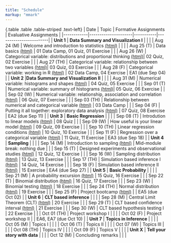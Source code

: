 ```yaml
---
title: "Schedule"
markup: "mmark"
---
```


{.table .table .table-striped .text-left}
| Date       | Topic              | Formative Assignments | Evaluative Assignments |
|------------|---------------------|-----------|------------------------|
| **Unit 1**     | **Data Summary and Visualization I** |            |                        |
| Aug 24 (M) |  Welcome and introduction to statistics [(html)](http://sshanshans.github.io/stat140/days/u1d1) |                   |                        |
| Aug 25 (T) |  Data basics [(html)](http://sshanshans.github.io/stat140/days/u1d2) |       01 Data Camp, 01 Quiz, 01 Exercise       |                        |
| Aug 26 (W) |  Categorical variable: distributions and proportional thinking  [(html)](http://sshanshans.github.io/stat140/days/u1d3)|     02 Quiz, 02 Exercise               |                        |
| Aug 27 (TH) | Categorical variable: relationship between two variables [(html)](http://sshanshans.github.io/stat140/days/u1d4)|    03 Quiz, 03 Exercise            |                        |
| Aug 28 (F) | Categorical variable: working in R [(html)](http://sshanshans.github.io/stat140/days/u1d5)  |    02 Data Camp, 04 Exercise   |    EA1 (due Sep 04)       |
| **Unit 2**     |**Data Summary and Visualization II** |                   |                        |
| Aug 31 (M) |  Numerical variable: histograms and shapes [(html)](http://sshanshans.github.io/stat140/days/u2d1) |   04 Quiz, 05 Exercise          |                        |
| Sep 01 (T) |  Numerical variable: summary of histograms [(html)](http://sshanshans.github.io/stat140/days/u2d2)|     05 Quiz, 06 Exercise         |                        |
| Sep 02 (W) |  Numerical variable: relationship, association and correlation [(html)](http://sshanshans.github.io/stat140/days/u2d3) |    06 Quiz, 07 Exercise            |                        |
| Sep 03 (TH) | Relationship between numerical and categorical variable [(html)](http://sshanshans.github.io/stat140/days/u2d4) |    03 Data Camp                 |                        |
| Sep 04 (F) | Putting it all together: exploratory data analysis [(html)](http://sshanshans.github.io/stat140/days/u2d5) |    07 Quiz, 08 Exercise                |      EA2 (due Sep 11)        |
| **Unit 3**     | **Basic Regression** |                     |                        |
| Sep 08 (T) |  Introdution to linear models [(html)](http://sshanshans.github.io/stat140/days/u3d1) |     08 Quiz        |                        |
| Sep 09 (W) |  How useful is your linear model [(html)](http://sshanshans.github.io/stat140/days/u3d2)  |    09 Quiz, 09 Exercise       |                        |
| Sep 10 (TH) | Linear regression conditions [(html)](http://sshanshans.github.io/stat140/days/u3d3)  |     10 Quiz, 10 Exercise   |                        |
| Sep 11 (F) |  Regression over a categorical variable  [(html)](http://sshanshans.github.io/stat140/days/u3d4) |   11 Quiz, 11 Exercise    |          EA3 (due Sep 18)              |
| **Unit 4**     | **Sampling** |                     |                        |
| Sep 14 (M) |  Introduction to sampling  [(html)](http://sshanshans.github.io/stat140/days/u4d1) |     Mid-module break: nothing due       |                        |
| Sep 15 (T) | Designed experiments and observational studies  [(html)](http://sshanshans.github.io/stat140/days/u4d2) |  12 Quiz, 12 Exercise     |                        |
| Sep 16 (W) | Sampling distribution  [(html)](http://sshanshans.github.io/stat140/days/u4d3) |   13 Quiz, 13 Exercise  |                        |
| Sep 17 (TH) | Simulation based inference I  [(html)](http://sshanshans.github.io/stat140/days/u4d4.html) |   14 Quiz, 14 Exercise   |                        |
| Sep 18 (F) | Simulation based inference II  [(html)](http://sshanshans.github.io/stat140/days/u4d5) |   15 Exercise     |         EA4 (due Sep 27)        |
| **Unit 5**  | **Basic Probability** |                     |                        |
| Sep 21 (M) |  A probability excursion  [(html)](http://sshanshans.github.io/stat140/days/u5d1) |  15 Quiz, 16 Exercise   |                        |
| Sep 22 (T) |  Binomial distribution  [(html)](http://sshanshans.github.io/stat140/days/u5d2) |  16 Quiz, 17 Exercise      |                        |
| Sep 23 (W) | Binomial testing  [(html)](http://sshanshans.github.io/stat140/days/u5d3-new) |  18 Exercise   |                        |
| Sep 24 (TH) | Normal distribution  [(html)](http://sshanshans.github.io/stat140/days/u5d4-new) | 19 Exercise  |       |
| Sep 25 (F) | Project bootcamp [(html)](http://sshanshans.github.io/stat140/days/u5d5)  |    |       EA5 (due Oct 02)         |
| **Unit 6**     | **CLT based inference** |                     |                        |
| Sep 28 (M) | Central Limit Theorem (CLT) [(html)](http://sshanshans.github.io/stat140/days/u6d1)  | 20 Exercise   |             |
| Sep 29 (T) | CLT based confidence interval [(html)](http://sshanshans.github.io/stat140/days/u6d2) | 21 Exercise   |                        |
| Sep 30 (W) | CLT based hypothesis testing I |  22 Exercise   |                        |
| Oct 01 (TH) | Project workshop I  |                 |                        |
| Oct 02 (F) | Project workshop II |                |      EA6, EA7 (due Oct 10)    |
| **Unit 7**     | **Topics in Inference** |                      |                        |
| Oct 05 (M) | Topics I |             |                        |
| Oct 06 (T) |  Topics II |              |                        |
| Oct 07 (W) | Topics III |             |                        |
| Oct 08 (TH) | Topics IV |            |                        |
| Oct 09 (F) | Topics V |                        |                        |
| **Unit X**     | **Tell your story with data** |                      |                        |
| Oct 12 (M) | Concluding remarks |                      |                        |

